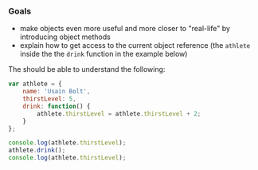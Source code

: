 ### Goals
- make objects even more useful and more closer to "real-life" by introducing object methods
- explain how to get access to the current object reference (the `athlete` inside the the `drink` function in the example below)

The should be able to understand the following:

```js
var athlete = {
    name: 'Usain Bolt',
    thirstLevel: 5,
    drink: function() {
        athlete.thirstLevel = athlete.thirstLevel + 2;
    }
};

console.log(athlete.thirstLevel);
athlete.drink();
console.log(athlete.thirstLevel);
```